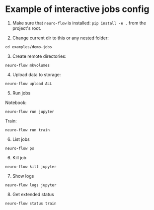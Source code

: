 # Example of interactive jobs config

1. Make sure that `neuro-flow` is installed: `pip install -e .` from the project's root.

2. Change current dir to this or any nested folder:

```
cd examples/demo-jobs
```

3. Create remote directories:
```
neuro-flow mkvolumes
```

4. Upload data to storage:
```
neuro-flow upload ALL
```

5. Run jobs

Notebook:
```
neuro-flow run jupyter
```

Train:
```
neuro-flow run train
```

6. List jobs

```
neuro-flow ps
```

6. Kill job

```
neuro-flow kill jupyter
```

7. Show logs

```
neuro-flow logs jupyter
```


8. Get extended status

```
neuro-flow status train
```
